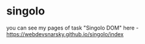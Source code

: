 # singolo
you can see my pages of task "Singolo DOM" here - https://webdevsnarsky.github.io/singolo/index 